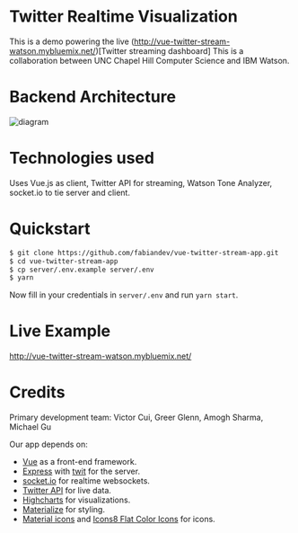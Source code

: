 # Twitter Realtime Visualization
This is a demo powering the live (http://vue-twitter-stream-watson.mybluemix.net/)[Twitter streaming dashboard] This is a collaboration between UNC Chapel Hill Computer Science and IBM Watson.

# Backend Architecture
![diagram](https://image.ibb.co/i4eidw/w4g_backend_architecture.png "architecture")


# Technologies used
Uses Vue.js as client, Twitter API for streaming, Watson Tone Analyzer, socket.io to tie server and client.

# Quickstart

```sh
$ git clone https://github.com/fabiandev/vue-twitter-stream-app.git
$ cd vue-twitter-stream-app
$ cp server/.env.example server/.env
$ yarn
```

Now fill in your credentials in `server/.env` and run `yarn start`.

# Live Example
http://vue-twitter-stream-watson.mybluemix.net/

# Credits
Primary development team: Victor Cui, Greer Glenn, Amogh Sharma, Michael Gu

Our app depends on:
- [Vue](https://vuejs.org) as a front-end framework.
- [Express](https://github.com/expressjs/express) with [twit](https://github.com/ttezel/twit) for the server.
- [socket.io](http://socket.io) for realtime websockets.
- [Twitter API](https://dev.twitter.com/streaming/overview) for live data.
- [Highcharts](http://www.highcharts.com/) for visualizations.
- [Materialize](http://materializecss.com/) for styling.
- [Material icons](https://github.com/google/material-design-icons/) and [Icons8 Flat Color Icons](https://github.com/icons8/flat-color-icons) for icons.
